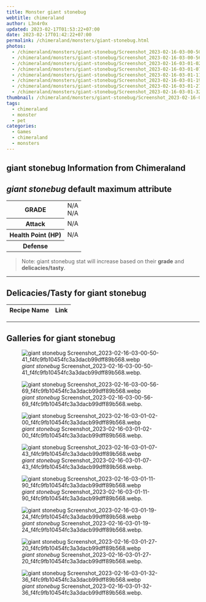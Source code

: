 ```yaml
---
title: Monster giant stonebug
webtitle: chimeraland
author: L3n4r0x
updated: 2023-02-17T01:53:22+07:00
date: 2023-02-17T01:42:22+07:00
permalink: /chimeraland/monsters/giant-stonebug.html
photos:
  - /chimeraland/monsters/giant-stonebug/Screenshot_2023-02-16-03-00-50-41_f4fc9fb10454fc3a3dacb99dff89b568.webp
  - /chimeraland/monsters/giant-stonebug/Screenshot_2023-02-16-03-00-56-69_f4fc9fb10454fc3a3dacb99dff89b568.webp
  - /chimeraland/monsters/giant-stonebug/Screenshot_2023-02-16-03-01-02-00_f4fc9fb10454fc3a3dacb99dff89b568.webp
  - /chimeraland/monsters/giant-stonebug/Screenshot_2023-02-16-03-01-07-43_f4fc9fb10454fc3a3dacb99dff89b568.webp
  - /chimeraland/monsters/giant-stonebug/Screenshot_2023-02-16-03-01-11-90_f4fc9fb10454fc3a3dacb99dff89b568.webp
  - /chimeraland/monsters/giant-stonebug/Screenshot_2023-02-16-03-01-19-24_f4fc9fb10454fc3a3dacb99dff89b568.webp
  - /chimeraland/monsters/giant-stonebug/Screenshot_2023-02-16-03-01-27-20_f4fc9fb10454fc3a3dacb99dff89b568.webp
  - /chimeraland/monsters/giant-stonebug/Screenshot_2023-02-16-03-01-32-36_f4fc9fb10454fc3a3dacb99dff89b568.webp
thumbnail: /chimeraland/monsters/giant-stonebug/Screenshot_2023-02-16-03-00-50-41_f4fc9fb10454fc3a3dacb99dff89b568.webp
tags:
  - chimeraland
  - monster
  - pet
categories:
  - Games
  - chimeraland
  - monsters
---
```


<link
  rel="stylesheet"
  href="https://rawcdn.githack.com/dimaslanjaka/Web-Manajemen/870a349/css/bootstrap-5-3-0-alpha3-wrapper.css"
/>
<section id="bootstrap-wrapper">
  <div data-bs-theme="dark">
    <h2>giant stonebug Information from Chimeraland</h2>
    <h2 id="attribute"><i>giant stonebug</i> default maximum attribute</h2>
    <div class="row">
      <div class="col mb-2">
        <div class="card">
          <div class="card-body">
            <table>
              <tr>
                <th>GRADE</th>
                <td>N/A <br />N/A</td>
              </tr>
              <tr>
                <th>Attack</th>
                <td>N/A</td>
              </tr>
              <tr>
                <th>Health Point (HP)</th>
                <td>N/A</td>
              </tr>
              <tr>
                <th>Defense</th>
                <td></td>
              </tr>
            </table>
          </div>
        </div>
      </div>
    </div>
    <blockquote>
      Note: giant stonebug stat will increase based on their <b>grade</b> and
      <b>delicacies/tasty</b>.
    </blockquote>
    <hr />
    <h2 id="delicacies">Delicacies/Tasty for giant stonebug</h2>
    <div class="card">
      <div class="card-body">
        <div class="table-responsive">
          <table class="table table-striped">
            <thead>
              <tr>
                <th>Recipe Name</th>
                <th>Link</th>
              </tr>
            </thead>
            <tbody></tbody>
          </table>
        </div>
      </div>
    </div>
    <hr />
    <div id="gallery">
      <h2>Galleries for giant stonebug</h2>
      <div class="row">
        <div class="col-lg-6 col-12">
          <figure>
            <img
              src="https://www.webmanajemen.com/chimeraland/monsters/giant-stonebug/Screenshot_2023-02-16-03-00-50-41_f4fc9fb10454fc3a3dacb99dff89b568.webp"
              alt="giant stonebug Screenshot_2023-02-16-03-00-50-41_f4fc9fb10454fc3a3dacb99dff89b568.webp"
            />
            <figcaption>
              <i>giant stonebug</i>
              Screenshot_2023-02-16-03-00-50-41_f4fc9fb10454fc3a3dacb99dff89b568.webp.
            </figcaption>
          </figure>
        </div>
        <div class="col-lg-6 col-12">
          <figure>
            <img
              src="https://www.webmanajemen.com/chimeraland/monsters/giant-stonebug/Screenshot_2023-02-16-03-00-56-69_f4fc9fb10454fc3a3dacb99dff89b568.webp"
              alt="giant stonebug Screenshot_2023-02-16-03-00-56-69_f4fc9fb10454fc3a3dacb99dff89b568.webp"
            />
            <figcaption>
              <i>giant stonebug</i>
              Screenshot_2023-02-16-03-00-56-69_f4fc9fb10454fc3a3dacb99dff89b568.webp.
            </figcaption>
          </figure>
        </div>
        <div class="col-lg-6 col-12">
          <figure>
            <img
              src="https://www.webmanajemen.com/chimeraland/monsters/giant-stonebug/Screenshot_2023-02-16-03-01-02-00_f4fc9fb10454fc3a3dacb99dff89b568.webp"
              alt="giant stonebug Screenshot_2023-02-16-03-01-02-00_f4fc9fb10454fc3a3dacb99dff89b568.webp"
            />
            <figcaption>
              <i>giant stonebug</i>
              Screenshot_2023-02-16-03-01-02-00_f4fc9fb10454fc3a3dacb99dff89b568.webp.
            </figcaption>
          </figure>
        </div>
        <div class="col-lg-6 col-12">
          <figure>
            <img
              src="https://www.webmanajemen.com/chimeraland/monsters/giant-stonebug/Screenshot_2023-02-16-03-01-07-43_f4fc9fb10454fc3a3dacb99dff89b568.webp"
              alt="giant stonebug Screenshot_2023-02-16-03-01-07-43_f4fc9fb10454fc3a3dacb99dff89b568.webp"
            />
            <figcaption>
              <i>giant stonebug</i>
              Screenshot_2023-02-16-03-01-07-43_f4fc9fb10454fc3a3dacb99dff89b568.webp.
            </figcaption>
          </figure>
        </div>
        <div class="col-lg-6 col-12">
          <figure>
            <img
              src="https://www.webmanajemen.com/chimeraland/monsters/giant-stonebug/Screenshot_2023-02-16-03-01-11-90_f4fc9fb10454fc3a3dacb99dff89b568.webp"
              alt="giant stonebug Screenshot_2023-02-16-03-01-11-90_f4fc9fb10454fc3a3dacb99dff89b568.webp"
            />
            <figcaption>
              <i>giant stonebug</i>
              Screenshot_2023-02-16-03-01-11-90_f4fc9fb10454fc3a3dacb99dff89b568.webp.
            </figcaption>
          </figure>
        </div>
        <div class="col-lg-6 col-12">
          <figure>
            <img
              src="https://www.webmanajemen.com/chimeraland/monsters/giant-stonebug/Screenshot_2023-02-16-03-01-19-24_f4fc9fb10454fc3a3dacb99dff89b568.webp"
              alt="giant stonebug Screenshot_2023-02-16-03-01-19-24_f4fc9fb10454fc3a3dacb99dff89b568.webp"
            />
            <figcaption>
              <i>giant stonebug</i>
              Screenshot_2023-02-16-03-01-19-24_f4fc9fb10454fc3a3dacb99dff89b568.webp.
            </figcaption>
          </figure>
        </div>
        <div class="col-lg-6 col-12">
          <figure>
            <img
              src="https://www.webmanajemen.com/chimeraland/monsters/giant-stonebug/Screenshot_2023-02-16-03-01-27-20_f4fc9fb10454fc3a3dacb99dff89b568.webp"
              alt="giant stonebug Screenshot_2023-02-16-03-01-27-20_f4fc9fb10454fc3a3dacb99dff89b568.webp"
            />
            <figcaption>
              <i>giant stonebug</i>
              Screenshot_2023-02-16-03-01-27-20_f4fc9fb10454fc3a3dacb99dff89b568.webp.
            </figcaption>
          </figure>
        </div>
        <div class="col-lg-6 col-12">
          <figure>
            <img
              src="https://www.webmanajemen.com/chimeraland/monsters/giant-stonebug/Screenshot_2023-02-16-03-01-32-36_f4fc9fb10454fc3a3dacb99dff89b568.webp"
              alt="giant stonebug Screenshot_2023-02-16-03-01-32-36_f4fc9fb10454fc3a3dacb99dff89b568.webp"
            />
            <figcaption>
              <i>giant stonebug</i>
              Screenshot_2023-02-16-03-01-32-36_f4fc9fb10454fc3a3dacb99dff89b568.webp.
            </figcaption>
          </figure>
        </div>
      </div>
    </div>
  </div>
</section>